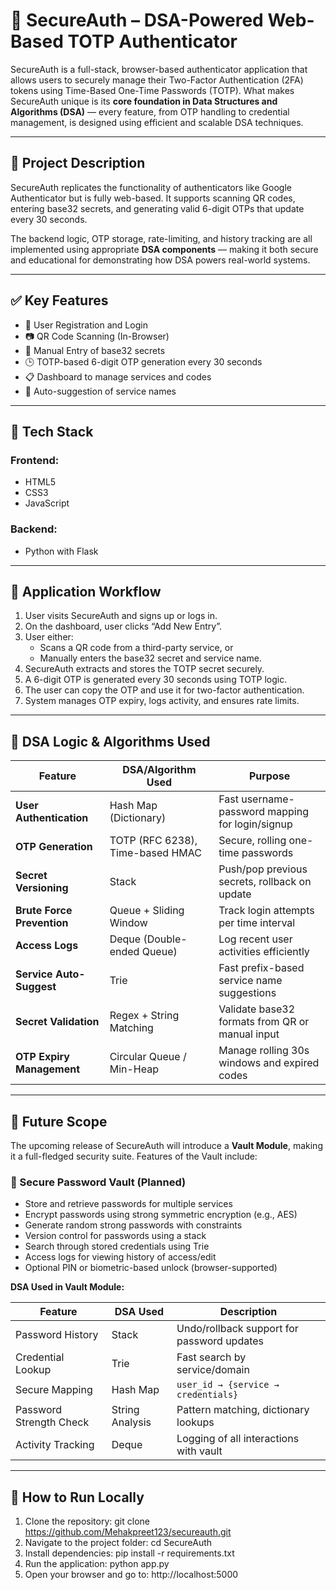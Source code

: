 # 🔐 SecureAuth – DSA-Powered Web-Based TOTP Authenticator

SecureAuth is a full-stack, browser-based authenticator application that allows users to securely manage their Two-Factor Authentication (2FA) tokens using Time-Based One-Time Passwords (TOTP). What makes SecureAuth unique is its **core foundation in Data Structures and Algorithms (DSA)** — every feature, from OTP handling to credential management, is designed using efficient and scalable DSA techniques.

---

## 📌 Project Description

SecureAuth replicates the functionality of authenticators like Google Authenticator but is fully web-based. It supports scanning QR codes, entering base32 secrets, and generating valid 6-digit OTPs that update every 30 seconds.

The backend logic, OTP storage, rate-limiting, and history tracking are all implemented using appropriate **DSA components** — making it both secure and educational for demonstrating how DSA powers real-world systems.

---

## ✅ Key Features

- 🔐 User Registration and Login
- 📷 QR Code Scanning (In-Browser)
- 🔑 Manual Entry of base32 secrets
- 🕒 TOTP-based 6-digit OTP generation every 30 seconds
- 📋 Dashboard to manage services and codes
- 🧭 Auto-suggestion of service names

---

## 🧱 Tech Stack

### Frontend:
- HTML5
- CSS3
- JavaScript

### Backend:
- Python with Flask

---

## 🔁 Application Workflow

1. User visits SecureAuth and signs up or logs in.
2. On the dashboard, user clicks “Add New Entry”.
3. User either:
   - Scans a QR code from a third-party service, or
   - Manually enters the base32 secret and service name.
4. SecureAuth extracts and stores the TOTP secret securely.
5. A 6-digit OTP is generated every 30 seconds using TOTP logic.
6. The user can copy the OTP and use it for two-factor authentication.
7. System manages OTP expiry, logs activity, and ensures rate limits.

---

## 🧠 DSA Logic & Algorithms Used

| Feature | DSA/Algorithm Used | Purpose |
|--------|---------------------|---------|
| **User Authentication** | Hash Map (Dictionary) | Fast username-password mapping for login/signup |
| **OTP Generation** | TOTP (RFC 6238), Time-based HMAC | Secure, rolling one-time passwords |
| **Secret Versioning** | Stack | Push/pop previous secrets, rollback on update |
| **Brute Force Prevention** | Queue + Sliding Window | Track login attempts per time interval |
| **Access Logs** | Deque (Double-ended Queue) | Log recent user activities efficiently |
| **Service Auto-Suggest** | Trie | Fast prefix-based service name suggestions |
| **Secret Validation** | Regex + String Matching | Validate base32 formats from QR or manual input |
| **OTP Expiry Management** | Circular Queue / Min-Heap | Manage rolling 30s windows and expired codes |

---

## 🔮 Future Scope

The upcoming release of SecureAuth will introduce a **Vault Module**, making it a full-fledged security suite. Features of the Vault include:

### 🔐 Secure Password Vault (Planned)

- Store and retrieve passwords for multiple services
- Encrypt passwords using strong symmetric encryption (e.g., AES)
- Generate random strong passwords with constraints
- Version control for passwords using a stack
- Search through stored credentials using Trie
- Access logs for viewing history of access/edit
- Optional PIN or biometric-based unlock (browser-supported)

**DSA Used in Vault Module:**

| Feature | DSA Used | Description |
|--------|----------|-------------|
| Password History | Stack | Undo/rollback support for password updates |
| Credential Lookup | Trie | Fast search by service/domain |
| Secure Mapping | Hash Map | `user_id → {service → credentials}` |
| Password Strength Check | String Analysis | Pattern matching, dictionary lookups |
| Activity Tracking | Deque | Logging of all interactions with vault |

---

## 📌 How to Run Locally

1. Clone the repository:
git clone https://github.com/Mehakpreet123/secureauth.git
2. Navigate to the project folder:
cd SecureAuth
3. Install dependencies:
pip install -r requirements.txt
4. Run the application:
python app.py
5. Open your browser and go to:
http://localhost:5000
